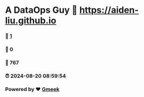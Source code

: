 # A DataOps Guy :link: https://aiden-liu.github.io 
### :page_facing_up: [1](https://aiden-liu.github.io/tag.html) 
### :speech_balloon: 0 
### :hibiscus: 767 
### :alarm_clock: 2024-08-20 08:59:54 
### Powered by :heart: [Gmeek](https://github.com/Meekdai/Gmeek)
